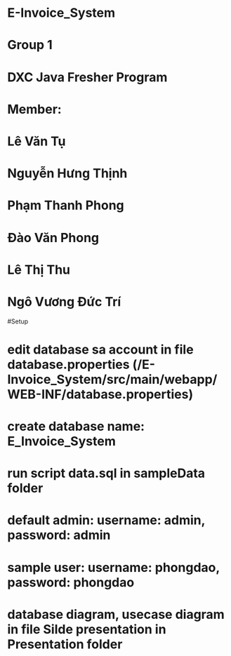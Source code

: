 # E-Invoice_System
# Group 1
# DXC Java Fresher Program

# Member:
# Lê Văn Tụ
# Nguyễn Hưng Thịnh
# Phạm Thanh Phong
# Đào Văn Phong
# Lê Thị Thu
# Ngô Vương Đức Trí

#Setup
# edit database sa account in file database.properties (/E-Invoice_System/src/main/webapp/WEB-INF/database.properties) 
# create database name: E_Invoice_System
# run script data.sql in sampleData folder
# default admin: username: admin, password: admin
# sample user: username: phongdao, password: phongdao
# database diagram, usecase diagram in file Silde presentation in Presentation folder
